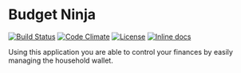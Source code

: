 # Budget Ninja
[![Build Status](https://travis-ci.org/macbury/BudgetNinja.svg?branch=master)](https://travis-ci.org/macbury/BudgetNinja)
[![Code Climate](https://codeclimate.com/github/macbury/BudgetNinja/badges/gpa.svg)](https://codeclimate.com/github/macbury/BudgetNinja)
[![License](https://img.shields.io/github/license/macbury/BudgetNinja.svg)](http://opensource.org/licenses/MIT)
[![Inline docs](http://inch-ci.org/github/macbury/BudgetNinja.svg?branch=master)](http://inch-ci.org/github/macbury/BudgetNinja)

Using this application you are able to control your finances by easily managing the household wallet.
